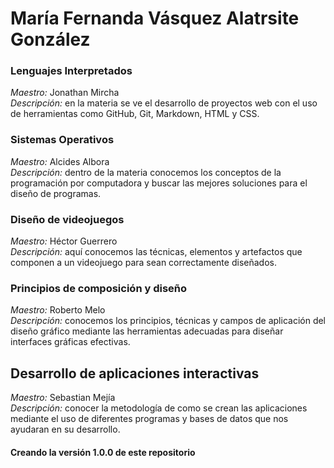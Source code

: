 # **María Fernanda Vásquez Alatrsite González**

### Lenguajes Interpretados 
_Maestro:_ Jonathan Mircha  
_Descripción:_ en la materia se ve el desarrollo de proyectos web con el uso de herramientas como GitHub, Git, Markdown, HTML y CSS.

### Sistemas Operativos
_Maestro:_ Alcides Albora  
_Descripción:_ dentro de la materia conocemos los conceptos de la programación por computadora y buscar las mejores soluciones para el diseño de programas.

### Diseño de videojuegos
_Maestro:_ Héctor Guerrero  
_Descripción:_ aquí conocemos las técnicas, elementos y artefactos que componen a un videojuego para sean correctamente diseñados. 

### Principios de composición y diseño
_Maestro:_ Roberto Melo  
_Descripción:_ conocemos los principios, técnicas y campos de aplicación del diseño gráfico mediante las herramientas adecuadas para diseñar interfaces gráficas efectivas.

## Desarrollo de aplicaciones interactivas
_Maestro:_ Sebastian Mejía  
_Descripción:_ conocer la metodología de como se crean las aplicaciones mediante el uso de diferentes programas y bases de datos que nos ayudaran en su desarrollo.

#### Creando la versión 1.0.0 de este repositorio